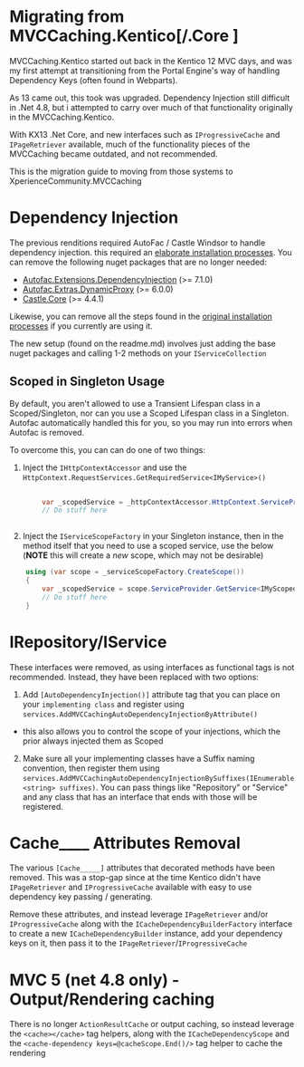 

# Migrating from MVCCaching.Kentico[/.Core ]
MVCCaching.Kentico started out back in the Kentico 12 MVC days, and was my first attempt at transitioning from the Portal Engine's way of handling Dependency Keys (often found in Webparts).

As 13 came out, this took was upgraded.  Dependency Injection still difficult in .Net 4.8, but i attempted to carry over much of that functionality originally in the MVCCaching.Kentico.

With KX13 .Net Core, and new interfaces such as `IProgressiveCache` and `IPageRetriever` available, much of the functionality pieces of the MVCCaching became outdated, and not recommended.

This is the migration guide to moving from those systems to XperienceCommunity.MVCCaching

# Dependency Injection
The previous renditions required AutoFac / Castle Windsor to handle dependency injection.  this required an [elaborate installation processes](https://github.com/KenticoDevTrev/MVCCaching/tree/MVCCaching_For_Net48).    You can remove the following nuget packages that are no longer needed:

- [Autofac.Extensions.DependencyInjection](https://www.nuget.org/packages/Autofac.Extensions.DependencyInjection/)  (>= 7.1.0)
-   [Autofac.Extras.DynamicProxy](https://www.nuget.org/packages/Autofac.Extras.DynamicProxy/)  (>= 6.0.0)
-   [Castle.Core](https://www.nuget.org/packages/Castle.Core/)  (>= 4.4.1)

Likewise, you can remove all the steps found in the [original installation processes](https://github.com/KenticoDevTrev/MVCCaching/tree/MVCCaching_For_Net48) if you currently are using it.

The new setup (found on the readme.md) involves just adding the base nuget packages and calling 1-2 methods on your `IServiceCollection`

## Scoped in Singleton Usage
By default, you aren't allowed to use a Transient Lifespan class in a Scoped/Singleton, nor can you use a Scoped Lifespan class in a Singleton.  Autofac automatically handled this for you, so you may run into errors when Autofac is removed.

To overcome this, you can can do one of two things:

1. Inject the `IHttpContextAccessor`  and use the `HttpContext.RequestServices.GetRequiredService<IMyService>()`

```csharp
	
        var _scopedService = _httpContextAccessor.HttpContext.ServiceProvider.GetService<IMyScopedService>();
		// Do stuff here
    
```

2. Inject the `IServiceScopeFactory` in your Singleton instance, then in the method itself that you need to use a scoped service, use the below (**NOTE** this will create a *new* scope, which may not be desirable)

```csharp
	using (var scope = _serviceScopeFactory.CreateScope())
    {
        var _scopedService = scope.ServiceProvider.GetService<IMyScopedService>();
		// Do stuff here
    }
```

# IRepository/IService
These interfaces were removed, as using interfaces as functional tags is not recommended.  Instead, they have been replaced with two options:

1. Add  `[AutoDependencyInjection()]` attribute tag that you can place on your `implementing class` and register using `services.AddMVCCachingAutoDependencyInjectionByAttribute()`
- this also allows you to control the scope of your injections, which the prior always injected them as Scoped
2.  Make sure all your implementing classes have a Suffix naming convention, then register them using `services.AddMVCCachingAutoDependencyInjectionBySuffixes(IEnumerable<string> suffixes)`.  You can pass things like "Repository" or "Service" and any class that has an interface that ends with those will be registered.

# Cache____ Attributes Removal
The various `[Cache_____]` attributes that decorated methods have been removed.  This was a stop-gap since at the time Kentico didn't have `IPageRetriever` and `IProgressiveCache` available with easy to use dependency key passing / generating.

Remove these attributes, and instead leverage `IPageRetriever` and/or `IProgressiveCache` along with the `ICacheDependencyBuilderFactory` interface to create a new `ICacheDependencyBuilder` instance, add your dependency keys on it, then pass it to the `IPageRetriever`/`IProgressiveCache`

# MVC 5 (net 4.8 only) - Output/Rendering caching
There is no longer `ActionResultCache` or output caching, so instead leverage the `<cache></cache>` tag helpers, along with the `ICacheDependencyScope` and the `<cache-dependency keys=@cacheScope.End()/>` tag helper to cache the rendering
